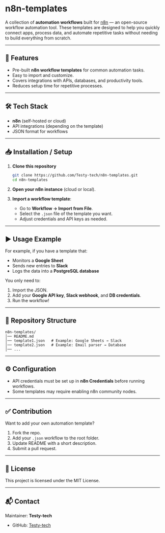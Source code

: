 # n8n-templates  

A collection of **automation workflows** built for [n8n](https://n8n.io) — an open-source workflow automation tool. These templates are designed to help you quickly connect apps, process data, and automate repetitive tasks without needing to build everything from scratch.  

---

## 🚀 Features
- Pre-built **n8n workflow templates** for common automation tasks.  
- Easy to import and customize.  
- Covers integrations with APIs, databases, and productivity tools.  
- Reduces setup time for repetitive processes.  

---

## 🛠️ Tech Stack
- **n8n** (self-hosted or cloud)  
- API integrations (depending on the template)  
- JSON format for workflows  

---

## 📥 Installation / Setup  

1. **Clone this repository**  
   ```bash
   git clone https://github.com/Testy-tech/n8n-templates.git
   cd n8n-templates
   ```

2. **Open your n8n instance** (cloud or local).  

3. **Import a workflow template**:  
   - Go to **Workflow → Import from File**.  
   - Select the `.json` file of the template you want.  
   - Adjust credentials and API keys as needed.  

---

## ▶️ Usage Example  

For example, if you have a template that:  
- Monitors a **Google Sheet**  
- Sends new entries to **Slack**  
- Logs the data into a **PostgreSQL database**  

You only need to:  
1. Import the JSON.  
2. Add your **Google API key**, **Slack webhook**, and **DB credentials**.  
3. Run the workflow!  

---

## 📂 Repository Structure  

```
n8n-templates/
│── README.md
│── template1.json   # Example: Google Sheets → Slack
│── template2.json   # Example: Email parser → Database
│── ...
```

---

## ⚙️ Configuration  
- API credentials must be set up in **n8n Credentials** before running workflows.  
- Some templates may require enabling n8n community nodes.  

---

## ✅ Contribution  
Want to add your own automation template?  
1. Fork the repo.  
2. Add your `.json` workflow to the root folder.  
3. Update README with a short description.  
4. Submit a pull request.  

---

## 📄 License  
This project is licensed under the MIT License.  

---

## 📬 Contact  
Maintainer: **Testy-tech**  
- GitHub: [Testy-tech](https://github.com/Testy-tech)  

